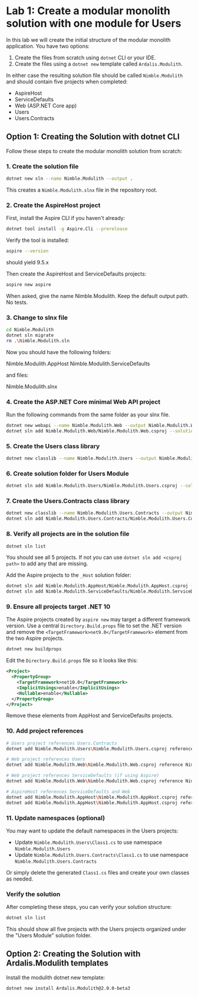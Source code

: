 # Lab 1: Create a modular monolith solution with one module for Users

In this lab we will create the initial structure of the modular monolith application. You have two options:

1. Create the files from scratch using `dotnet` CLI or your IDE.
2. Create the files using a `dotnet new` template called `Ardalis.Modulith`.

In either case the resulting solution file should be called `Nimble.Modulith` and should contain five projects when completed:

- AspireHost
- ServiceDefaults
- Web (ASP.NET Core app)
- Users
- Users.Contracts

## Option 1: Creating the Solution with dotnet CLI

Follow these steps to create the modular monolith solution from scratch:

### 1. Create the solution file

```bash
dotnet new sln --name Nimble.Modulith --output .
```

This creates a `Nimble.Modulith.slnx` file in the repository root.

### 2. Create the AspireHost project

First, install the Aspire CLI if you haven't already:

```bash
dotnet tool install -g Aspire.Cli --prerelease
```

Verify the tool is installed:

```bash
aspire --version
```
should yield 9.5.x

Then create the AspireHost and ServiceDefaults projects:

```bash
aspire new aspire
```
When asked, give the name Nimble.Modulith. Keep the default output path. No tests.

### 3. Change to slnx file

```bash
cd Nimble.Modulith
dotnet sln migrate
rm .\Nimble.Modulith.sln
```

Now you should have the following folders:

Nimble.Modulith.AppHost
Nimble.Modulith.ServiceDefaults

and files:

Nimble.Modulith.slnx

### 4. Create the ASP.NET Core minimal Web API project

Run the following commands from the same folder as your slnx file.

```bash
dotnet new webapi --name Nimble.Modulith.Web --output Nimble.Modulith.Web --use-minimal-apis --framework net10.0
dotnet sln add Nimble.Modulith.Web/Nimble.Modulith.Web.csproj --solution-folder "_Host"
```

### 5. Create the Users class library

```bash
dotnet new classlib --name Nimble.Modulith.Users --output Nimble.Modulith.Users --framework net10.0
```

### 6. Create solution folder for Users Module

```bash
dotnet sln add Nimble.Modulith.Users/Nimble.Modulith.Users.csproj --solution-folder "Users Module"
```

### 7. Create the Users.Contracts class library

```bash
dotnet new classlib --name Nimble.Modulith.Users.Contracts --output Nimble.Modulith.Users.Contracts --framework net10.0
dotnet sln add Nimble.Modulith.Users.Contracts/Nimble.Modulith.Users.Contracts.csproj --solution-folder "Users Module"
```

### 8. Verify all projects are in the solution file

```bash
dotnet sln list
```

You should see all 5 projects. If not you can use `dotnet sln add <csproj path>` to add any that are missing.

Add the Aspire projects to the `_Host` solution folder:

```bash
dotnet sln add Nimble.Modulith.AppHost/Nimble.Modulith.AppHost.csproj --solution-folder "_Host"
dotnet sln add Nimble.Modulith.ServiceDefaults/Nimble.Modulith.ServiceDefaults.csproj --solution-folder "_Host"
```

### 9. Ensure all projects target .NET 10

The Aspire projects created by `aspire new` may target a different framework version. Use a central `Directory.Build.props` file to set the .NET version and remove the `<TargetFramework>net9.0</TargetFramework>` element from the two Aspire projects.


```bash
dotnet new buildprops
```

Edit the `Directory.Build.props` file so it looks like this:

```xml
<Project>
  <PropertyGroup>
    <TargetFramework>net10.0</TargetFramework>
    <ImplicitUsings>enable</ImplicitUsings>
    <Nullable>enable</Nullable>
  </PropertyGroup>
</Project>
```
Remove these elements from AppHost and ServiceDefaults projects.

### 10. Add project references

```bash
# Users project references Users.Contracts
dotnet add Nimble.Modulith.Users\Nimble.Modulith.Users.csproj reference Nimble.Modulith.Users.Contracts\Nimble.Modulith.Users.Contracts.csproj

# Web project references Users
dotnet add Nimble.Modulith.Web\Nimble.Modulith.Web.csproj reference Nimble.Modulith.Users\Nimble.Modulith.Users.csproj

# Web project references ServiceDefaults (if using Aspire)
dotnet add Nimble.Modulith.Web\Nimble.Modulith.Web.csproj reference Nimble.Modulith.ServiceDefaults\Nimble.Modulith.ServiceDefaults.csproj

# AspireHost references ServiceDefaults and Web
dotnet add Nimble.Modulith.AppHost\Nimble.Modulith.AppHost.csproj reference Nimble.Modulith.ServiceDefaults\Nimble.Modulith.ServiceDefaults.csproj
dotnet add Nimble.Modulith.AppHost\Nimble.Modulith.AppHost.csproj reference Nimble.Modulith.Web\Nimble.Modulith.Web.csproj
```

### 11. Update namespaces (optional)

You may want to update the default namespaces in the Users projects:

- Update `Nimble.Modulith.Users\Class1.cs` to use namespace `Nimble.Modulith.Users`
- Update `Nimble.Modulith.Users.Contracts\Class1.cs` to use namespace `Nimble.Modulith.Users.Contracts`

Or simply delete the generated `Class1.cs` files and create your own classes as needed.

### Verify the solution

After completing these steps, you can verify your solution structure:

```bash
dotnet sln list
```

This should show all five projects with the Users projects organized under the "Users Module" solution folder.

## Option 2: Creating the Solution with Ardalis.Modulith templates

Install the modulith dotnet new template:

```bash
dotnet new install Ardalis.Modulith@2.0.0-beta3
```
